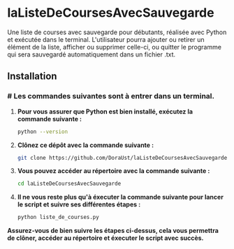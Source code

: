 # laListeDeCoursesAvecSauvegarde
Une liste de courses avec sauvegarde pour débutants, réalisée avec Python et exécutée dans le terminal. L'utilisateur pourra ajouter ou retirer un élément de la liste, afficher ou supprimer celle-ci, ou quitter le programme qui sera sauvegardé automatiquement dans un fichier .txt.

## Installation
### # **Les commandes suivantes sont à entrer dans un terminal.**
1. **Pour vous assurer que Python est bien installé, exécutez la commande suivante :**
   ```bash
   python --version
   ```
2. **Clônez ce dépôt avec la commande suivante :**
   ```bash
   git clone https://github.com/DoraUst/laListeDeCoursesAvecSauvegarde
   ```
   
3. **Vous pouvez accéder au répertoire avec la commande suivante :**
    ```bash
   cd laListeDeCoursesAvecSauvegarde
   ```

6. **Il ne vous reste plus qu'à éxecuter la commande suivante pour lancer le script et suivre ses différentes étapes :**
   ```bash
   python liste_de_courses.py
   ```
**Assurez-vous de bien suivre les étapes ci-dessus, cela vous permettra de clôner, accéder au répertoire et éxecuter le script avec succès.**
